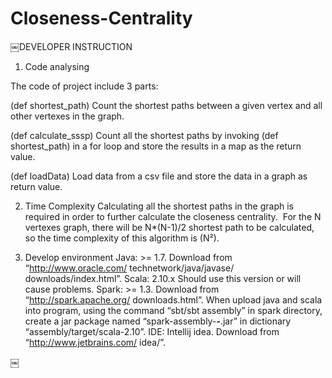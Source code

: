# Closeness-Centrality
￼DEVELOPER INSTRUCTION

1. Code analysing

The code of project include 3 parts:

(def shortest_path)
Count the shortest paths between a given vertex and all other vertexes in the graph.

(def calculate_sssp)
Count all the shortest paths by invoking (def shortest_path) in a for loop and store the results in a map as the return value.

(def loadData)
Load data from a csv file and store the data in a graph as return value.

2. Time Complexity
Calculating all the shortest paths in the graph is required in order to further
calculate the closeness centrality. 
For the N vertexes graph, there will be N*(N-1)/2 shortest path to be calculated, so the time complexity of this algorithm is (N²).

3. Develop environment
Java: >= 1.7. Download from “http://www.oracle.com/ technetwork/java/javase/ downloads/index.html”.
Scala: 2.10.x Should use this version or will cause problems.
Spark: >= 1.3. Download from “http://spark.apache.org/ downloads.html”. When upload java and scala into program, using the command “sbt/sbt assembly” in spark directory, create a jar package named “spark-assembly-***-***.jar” in dictionary “assembly/target/scala-2.10”.
IDE: Intellij idea. Download from “http://www.jetbrains.com/ idea/”.

￼

